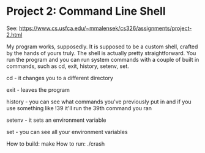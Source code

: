 # Project 2: Command Line Shell

See: https://www.cs.usfca.edu/~mmalensek/cs326/assignments/project-2.html

My program works, supposedly. It is supposed to be a custom shell, crafted by the hands of yours truly. The shell is actually pretty straightforward. You run the program and you can run system commands with a couple of built in commands, such as cd, exit, history, setenv, set.

cd - it changes you to a different directory

exit - leaves the program

history - you can see what commands you've previously put in and if you use something like !39 it'll run the 39th command you ran

setenv - it sets an environment variable

set - you can see all your environment variables


How to build: make
How to run: ./crash
